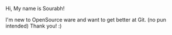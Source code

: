 Hi, My name is Sourabh!

I'm new to OpenSource ware and want to get better at Git. (no pun intended)
Thank you! :)
